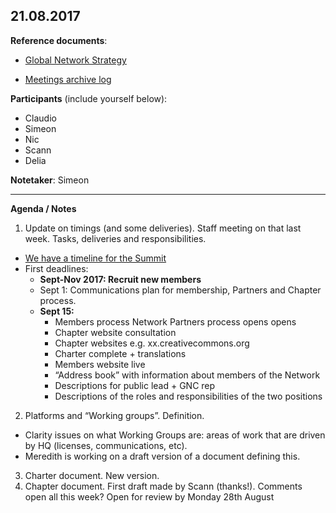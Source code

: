 ## 21.08.2017

**Reference documents**: 

* [Global Network Strategy](https://github.com/creativecommons/global-network-strategy/blob/master/GlobalNetworkStrategy-Final.md)

* [Meetings archive log](https://github.com/creativecommons/global-network-strategy#the-advisory-group-for-the-transition) 

**Participants** (include yourself below):
- Claudio
- Simeon
- Nic
- Scann
- Delia

**Notetaker**: Simeon

---

**Agenda / Notes**

1. Update on timings (and some deliveries). Staff meeting on that last week. Tasks, deliveries and responsibilities. 
 * [We have a timeline for the Summit](https://docs.google.com/document/d/1kK56yheCiCMgCicLgUEb-I1tJXzSLJpNS6Es4eT8STE/edit?usp=sharing)
 * First deadlines:
	 * **Sept-Nov 2017: Recruit new members**
	 * Sept 1: Communications plan for membership, Partners and Chapter process.
	 * **Sept 15:**
		* Members process Network Partners process opens
		opens
		* Chapter website consultation
		* Chapter websites e.g. xx.creativecommons.org
		* Charter complete + translations
		* Members website live
		* “Address book” with information about members of the Network
		* Descriptions for public lead + GNC rep
		* Descriptions of the roles and responsibilities of the two positions
2. Platforms and “Working groups”. Definition. 
* Clarity issues on what Working Groups are: areas of work that are driven by HQ (licenses, communications, etc).
* Meredith is working on a draft version of a document defining this.
3. Charter document. New version.
4. Chapter document. First draft made by Scann (thanks!). Comments open all this week? Open for review by Monday 28th August